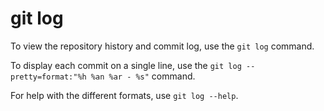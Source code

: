 # git log

To view the repository history and commit log, use the `git log` command.

To display each commit on a single line, use the `git log --pretty=format:"%h %an %ar - %s"` command.

For help with the different formats, use `git log --help`.
